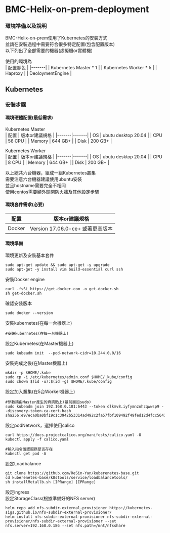 # BMC-Helix-on-prem-deployment

### 環境準備以及說明  
BMC-Helix-on-prem使用了Kubernetes的安裝方式  
並請在安裝過程中需要符合很多特定配置(包含配置版本)  
以下列出了全部需要的機器(虛擬機or實體機)  

使用的環境為  
 | 配置腳色 | 
|-------| 
| Kubernetes Master * 1 | 
| Kubernetes Worker * 5 | 
| Haproxy | 
| DeoloymentEngine  | 

## Kubernetes      

### 安裝步驟  

#### 環境硬體配置(最低需求)  

Kubernetes Master  
 | 配置 | 版本or建議規格 | 
|-------|-------|
| OS | ubutu desktop 20.04 |
| CPU |  56 CPU |
| Memory  | 644 GB+ |
| Disk  | 200 GB+ |  

Kubernetes Worker  
 | 配置 | 版本or建議規格 | 
|-------|-------|
| OS | ubutu desktop 20.04 |
| CPU |  8 CPU |
| Memory  | 644 GB+ |
| Disk  | 200 GB+ |  

以上總共六台機器，組成一組Kubernetes叢集  
需要注意六台機器建議使用ubuntu安裝  
並且hostname需要完全不相同  
使用centos需要額外關閉防火牆及其他設定步驟  

#### 環境套件需求(必要)  
 | 配置 | 版本or建議規格 | 
|-------|-------|
| Docker | Version 17.06.0-ce+ 或著更高版本 |

#### 環境準備  

環境更新及安裝基本套件  
```
sudo apt-get update && sudo apt-get -y upgrade
sudo apt-get -y install vim build-essential curl ssh
```

安裝Docker engine  
```
curl -fsSL https://get.docker.com -o get-docker.sh
sh get-docker.sh
```

確認安裝版本  
```
sudo docker --version
```

安裝kubernetes(在每一台機器上)  
```
#安裝kubernetes(在每一台機器上)
```
設定Kubernetes(在Master機器上)  
```
sudo kubeadm init  --pod-network-cidr=10.244.0.0/16  
```
安裝完成之後(在Master機器上)  
```
mkdir -p $HOME/.kube
sudo cp -i /etc/kubernetes/admin.conf $HOME/.kube/config
sudo chown $(id -u):$(id -g) $HOME/.kube/config
```
設定加入叢集(在5台Worker機器上)  
```
#參數請由Master產生的資訊貼上(最前面加sudo)  
sudo kubeadm join 192.168.0.181:6443 --token dlkmv8.iyfymnzohzqwwsp9 --discovery-token-ca-cert-hash sha256:e97eca0ba0bf19c1c3942b53314ad492c2fa57fbf109492f49fed12d4fcc5641
```
設定podNetwork，選擇使用calico  
```
curl https://docs.projectcalico.org/manifests/calico.yaml -O
kubectl apply -f calico.yaml

#輸入指令確認服務是否存在 
kubectl get pod -A  
```  
設定Loadbalance  
```  
git clone https://github.com/ReSin-Yan/kuberenetes-base.git
cd kuberenetes-base/k8stools/service/loadbalancetools/  
sh installMetallb.sh [IPRange] [IPRange]
```  
設定ingress  
設定StorageClass(根據準備好的NFS server)  
```  
helm repo add nfs-subdir-external-provisioner https://kubernetes-sigs.github.io/nfs-subdir-external-provisioner/
helm install nfs-subdir-external-provisioner nfs-subdir-external-provisioner/nfs-subdir-external-provisioner --set nfs.server=192.168.0.186 --set nfs.path=/mnt/nfsshare
```  

